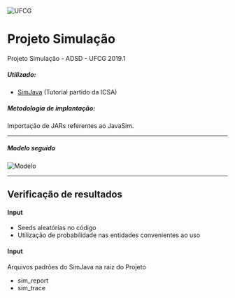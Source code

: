 ![UFCG](https://seeklogo.com/images/U/ufcg_universidade_federal_de_campina_grande-logo-E8B3971276-seeklogo.com.png "UFCG")
# Projeto Simulação
Projeto Simulação - ADSD - UFCG 2019.1

##### Utilizado:
- [SimJava](http://www.icsa.inf.ed.ac.uk/research/groups/hase/simjava/simjava.zip) (Tutorial partido da ICSA)

##### Metodologia de implantação:
Importação de JARs referentes ao JavaSim.

---

##### Modelo seguido
![Modelo](https://i.ibb.co/02FVyzH/model.png "Modelo")

---

## Verificação de resultados

#### Input
- Seeds aleatórias no código
- Utilização de probabilidade nas entidades convenientes ao uso

#### Input
Arquivos padrões do SimJava na raiz do Projeto
- sim_report
- sim_trace
